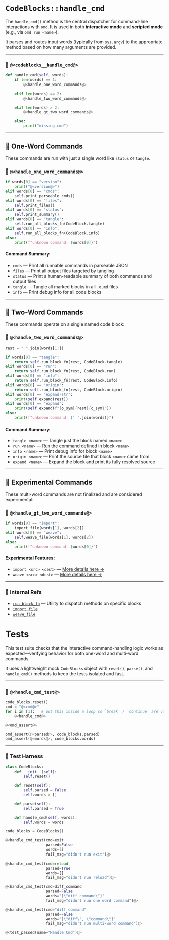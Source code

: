 # `CodeBlocks::handle_cmd`

The `handle_cmd()` method is the central dispatcher for command-line interactions with `omd`. It is used in both **interactive mode** and **scripted mode** (e.g., via `omd run <name>`).

It parses and routes input words (typically from `sys.argv`) to the appropriate method based on how many arguments are provided.

---

### 🔗 `@<codeblocks__handle_cmd@>`

```python {name=codeblocks__handle_cmd}
def handle_cmd(self, words):
    if len(words) == 1:
        @<handle_one_word_commands@>

    elif len(words) == 2:
        @<handle_two_word_commands@>

    elif len(words) > 2:
        @<handle_gt_two_word_commands@>

    else:
        print("missing cmd")
```

---

## 🧩 One-Word Commands

These commands are run with just a single word like `status` or `tangle`.

### 🔗 `@<handle_one_word_commands@>`

```python {name=handle_one_word_commands}
if words[0] == "version":
    print("@<version@>")
elif words[0] == "cmds":
    self.print_parseable_cmds()
elif words[0] == "files":
    self.print_files()
elif words[0] == "status":
    self.print_summary()
elif words[0] == "tangle":
    self.run_all_blocks_fn(CodeBlock.tangle)
elif words[0] == "info":
    self.run_all_blocks_fn(CodeBlock.info)
else:
    print(f"unknown command: {words[0]}")
```

#### Command Summary:

* `cmds` — Print all runnable commands in parseable JSON
* `files` — Print all output files targeted by tangling
* `status` — Print a human-readable summary of both commands and output files
* `tangle` — Tangle all marked blocks in all `.o.md` files
* `info` — Print debug info for all code blocks

---

## 🧩 Two-Word Commands

These commands operate on a single named code block:

### 🔗 `@<handle_two_word_commands@>`

```python {name=handle_two_word_commands}
rest = " ".join(words[1:])

if words[0] == "tangle":
    return self.run_block_fn(rest, CodeBlock.tangle)
elif words[0] == "run":
    return self.run_block_fn(rest, CodeBlock.run)
elif words[0] == "info":
    return self.run_block_fn(rest, CodeBlock.info)
elif words[0] == "origin":
    return self.run_block_fn(rest, CodeBlock.origin)
elif words[0] == "expand-str":
    print(self.expand(rest))
elif words[0] == "expand":
    print(self.expand(f"{o_sym}{rest}{c_sym}"))
else:
    print(f"unknown command: {' '.join(words)}")
```

#### Command Summary:

* `tangle <name>` — Tangle just the block named `<name>`
* `run <name>` — Run the command defined in block `<name>`
* `info <name>` — Print debug info for block `<name>`
* `origin <name>` — Print the source file that block `<name>` came from
* `expand <name>` — Expand the block and print its fully resolved source

---

## 🧪 Experimental Commands

These multi-word commands are not finalized and are considered experimental:

### 🔗 `@<handle_gt_two_word_commands@>`

```python {name=handle_gt_two_word_commands}
if words[0] == "import":
    import_file(words[1], words[2])
elif words[0] == "weave":
    self.weave_file(words[1], words[2])
else:
    print(f"unknown command: {words[0]}")
```

#### Experimental Features:

* `import <src> <dest>` — [More details here →](experimental_features.o.md)
* `weave <src> <dest>` — [More details here →](experimental_features.o.md)

---

### 🧵 Internal Refs

* [`run_block_fn`](f_run_block_fn.o.md) — Utility to dispatch methods on specific blocks
* [`import_file`](experimental_features.o.md)
* [`weave_file`](experimental_features.o.md)


# Tests

This test suite checks that the interactive command-handling logic works as expected—verifying behavior for both one-word and multi-word commands.

It uses a lightweight mock `CodeBlocks` object with `reset()`, `parse()`, and `handle_cmd()` methods to keep the tests isolated and fast.

---

### 🔗 `@<handle_cmd_test@>`

```python {name=handle_cmd_test}
code_blocks.reset()
cmd = "@<cmd@>"
for i in [1]:   # put this inside a loop so `break` / `continue` are valid
    @<handle_cmd@>

@<omd_assert@>

omd_assert(@<parsed@>, code_blocks.parsed)
omd_assert(@<words@>, code_blocks.words)
```

---

### 🔧 Test Harness

```python {name=handle_cmd_tests menu=true}
class CodeBlocks:
    def __init__(self):
        self.reset()

    def reset(self):
        self.parsed = False
        self.words = []

    def parse(self):
        self.parsed = True

    def handle_cmd(self, words):
        self.words = words

code_blocks = CodeBlocks()

@<handle_cmd_test(cmd=exit
                  parsed=False
                  words=[]
                  fail_msg="didn't run exit")@>

@<handle_cmd_test(cmd=reload
                  parsed=True
                  words=[]
                  fail_msg="didn't run reload")@>

@<handle_cmd_test(cmd=diff_command
                  parsed=False
                  words="[\"diff_command\"]"
                  fail_msg="didn't run one word command")@>

@<handle_cmd_test(cmd="diff command"
                  parsed=False
                  words="[\"diff\", \"command\"]"
                  fail_msg="didn't run multi-word command")@>

@<test_passed(name="Handle Cmd")@>
```
